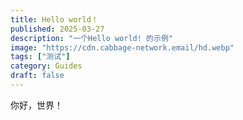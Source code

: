```yaml
---
title: Hello world！
published: 2025-03-27
description: "一个Hello world! 的示例"
image: "https://cdn.cabbage-network.email/hd.webp"
tags: ["测试"]
category: Guides
draft: false
---
```


你好，世界！